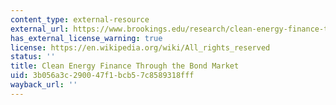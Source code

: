 ```yaml
---
content_type: external-resource
external_url: https://www.brookings.edu/research/clean-energy-finance-through-the-bond-market-a-new-option-for-progress/
has_external_license_warning: true
license: https://en.wikipedia.org/wiki/All_rights_reserved
status: ''
title: Clean Energy Finance Through the Bond Market
uid: 3b056a3c-2900-47f1-bcb5-7c8589318fff
wayback_url: ''
---
```

